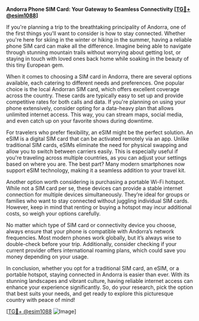 **Andorra Phone SIM Card: Your Gateway to Seamless Connectivity [[TG💪+ @esim1088](https://t.me/s/esim1088)]**

If you're planning a trip to the breathtaking principality of Andorra, one of the first things you'll want to consider is how to stay connected. Whether you're here for skiing in the winter or hiking in the summer, having a reliable phone SIM card can make all the difference. Imagine being able to navigate through stunning mountain trails without worrying about getting lost, or staying in touch with loved ones back home while soaking in the beauty of this tiny European gem. 

When it comes to choosing a SIM card in Andorra, there are several options available, each catering to different needs and preferences. One popular choice is the local Andorran SIM card, which offers excellent coverage across the country. These cards are typically easy to set up and provide competitive rates for both calls and data. If you're planning on using your phone extensively, consider opting for a data-heavy plan that allows unlimited internet access. This way, you can stream maps, social media, and even catch up on your favorite shows during downtime.

For travelers who prefer flexibility, an eSIM might be the perfect solution. An eSIM is a digital SIM card that can be activated remotely via an app. Unlike traditional SIM cards, eSIMs eliminate the need for physical swapping and allow you to switch between carriers easily. This is especially useful if you're traveling across multiple countries, as you can adjust your settings based on where you are. The best part? Many modern smartphones now support eSIM technology, making it a seamless addition to your travel kit.

Another option worth considering is purchasing a portable Wi-Fi hotspot. While not a SIM card per se, these devices can provide a stable internet connection for multiple devices simultaneously. They’re ideal for groups or families who want to stay connected without juggling individual SIM cards. However, keep in mind that renting or buying a hotspot may incur additional costs, so weigh your options carefully.

No matter which type of SIM card or connectivity device you choose, always ensure that your phone is compatible with Andorra’s network frequencies. Most modern phones work globally, but it’s always wise to double-check before your trip. Additionally, consider checking if your current provider offers international roaming plans, which could save you money depending on your usage.

In conclusion, whether you opt for a traditional SIM card, an eSIM, or a portable hotspot, staying connected in Andorra is easier than ever. With its stunning landscapes and vibrant culture, having reliable internet access can enhance your experience significantly. So, do your research, pick the option that best suits your needs, and get ready to explore this picturesque country with peace of mind! 

[[TG💪+ @esim1088](https://t.me/s/esim1088) ![Image](https://i.postimg.cc/Y0z9fWf4/image.png)]